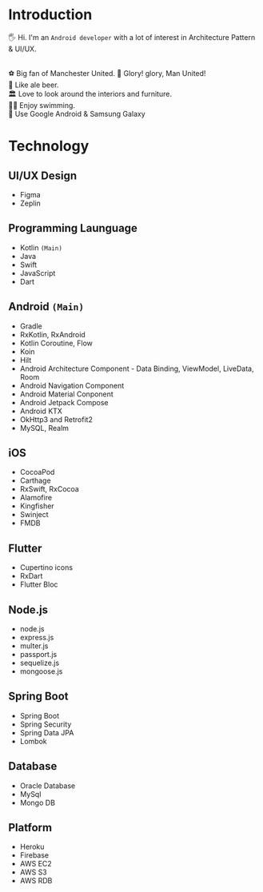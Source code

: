 # Introduction
🖐 Hi. I'm an `Android developer` with a lot of interest in Architecture Pattern & UI/UX. <br/>
<br/>

⚽️ Big fan of Manchester United. 👺 Glory! glory, Man United! <br/>
🍺 Like ale beer. <br/>
🏛 Love to look around the interiors and furniture.<br/>
🏊‍♂️ Enjoy swimming. <br/>
📱 Use Google Android & Samsung Galaxy <br/>

# Technology

## UI/UX Design
* Figma
* Zeplin

## Programming Launguage
* Kotlin `(Main)`
* Java
* Swift
* JavaScript
* Dart

## Android `(Main)`
* Gradle
* RxKotlin, RxAndroid
* Kotlin Coroutine, Flow
* Koin
* Hilt
* Android Architecture Component - Data Binding, ViewModel, LiveData, Room
* Android Navigation Component
* Android Material Conponent
* Android Jetpack Compose
* Android KTX
* OkHttp3 and Retrofit2
* MySQL, Realm

## iOS
* CocoaPod
* Carthage
* RxSwift, RxCocoa
* Alamofire
* Kingfisher
* Swinject
* FMDB

## Flutter
* Cupertino icons
* RxDart
* Flutter Bloc

## Node.js
* node.js
* express.js
* multer.js
* passport.js
* sequelize.js
* mongoose.js

## Spring Boot
* Spring Boot
* Spring Security
* Spring Data JPA
* Lombok

## Database
* Oracle Database
* MySql
* Mongo DB

## Platform
* Heroku
* Firebase
* AWS EC2
* AWS S3
* AWS RDB
